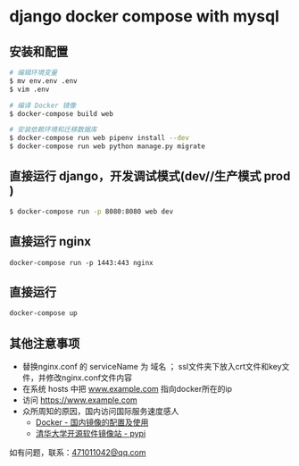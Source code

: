 # django docker compose with mysql



## 安装和配置
```bash
# 编辑环境变量
$ mv env.env .env
$ vim .env

# 编译 Docker 镜像 
$ docker-compose build web

# 安装依赖环境和迁移数据库
$ docker-compose run web pipenv install --dev
$ docker-compose run web python manage.py migrate
```

## 直接运行 django，开发调试模式(dev//生产模式 prod )
```bash
$ docker-compose run -p 8080:8080 web dev
```
## 直接运行 nginx
```
docker-compose run -p 1443:443 nginx
```
## 直接运行
```bash
docker-compose up
```

## 其他注意事项
- 替换nginx.conf 的 serviceName 为 域名 ； ssl文件夹下放入crt文件和key文件，并修改nginx.conf文件内容
- 在系统 hosts 中把 www.example.com 指向docker所在的ip
- 访问 <https://www.example.com>
- 众所周知的原因，国内访问国际服务速度感人
  - [Docker - 国内镜像的配置及使用](https://www.cnblogs.com/anliven/p/6218741.html)
  - [清华大学开源软件镜像站 - pypi](https://mirrors.tuna.tsinghua.edu.cn/help/pypi/)

如有问题，联系：471011042@qq.com
  
  


